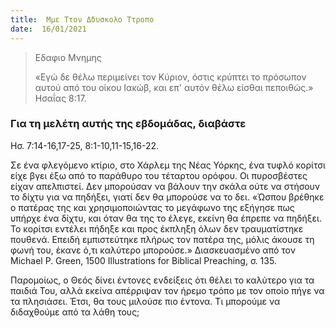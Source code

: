 ```yaml
---
title:  Μμε Ττον Δδυσκολο Ττροπο
date:  16/01/2021
---
```


> <p>Εδαφιο Μνημης</p>
>  «Εγώ δε θέλω περιμείνει τον Κύριον, όστις κρύπτει το πρόσωπον αυτού από του οίκου Ιακώβ, και επ' αυτόν θέλω είσθαι πεποιθώς.» Ησαΐας 8:17.

### Για τη μελέτη αυτής της εβδομάδας, διαβάστε
Ησ. 7:14-16,17-25, 8:1-10,11-15,16-22.

Σε ένα φλεγόμενο κτίριο, στο Χάρλεμ της Νέας Υόρκης, ένα τυφλό κορίτσι είχε βγει έξω από το παράθυρο του τέταρτου ορόφου. Οι πυροσβέστες είχαν απελπιστεί. Δεν μπορούσαν να βάλουν την σκάλα ούτε να στήσουν το δίχτυ για να πηδήξει, γιατί δεν θα μπορούσε να το δει. «Ώσπου βρέθηκε ο πατέρας της και χρησιμοποιώντας το μεγάφωνο της εξήγησε πως υπήρχε ένα δίχτυ, και όταν θα της το έλεγε, εκείνη θα έπρεπε να πηδήξει. Το κορίτσι εντέλει πήδηξε και προς έκπληξη όλων δεν τραυματίστηκε πουθενά. Επειδή εμπιστεύτηκε πλήρως τον πατέρα της, μόλις άκουσε τη φωνή του, έκανε ό,τι καλύτερο μπορούσε.» Διασκευασμένο από τον Michael P. Green, 1500 Illustrations for Biblical Preaching, σ. 135.

Παρομοίως, ο Θεός δίνει έντονες ενδείξεις ότι θέλει το καλύτερο για τα παιδιά Του, αλλά εκείνα απέρριψαν τον ήρεμο τρόπο με τον οποίο πήγε να τα πλησιάσει. Έτσι, θα τους μιλούσε πιο έντονα. Τι μπορούμε να διδαχθούμε από τα λάθη τους;